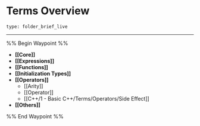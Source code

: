 # Terms Overview
 
```ccard
type: folder_brief_live
```
 
---

%% Begin Waypoint %%
- **[[Core]]**
- **[[Expressions]]**
- **[[Functions]]**
- **[[Initialization Types]]**
- **[[Operators]]**
	- [[Arity]]
	- [[Operator]]
	- [[C++/1 - Basic C++/Terms/Operators/Side Effect]]
- **[[Others]]**

%% End Waypoint %%